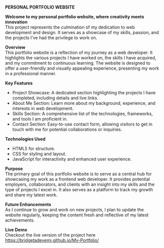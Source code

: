 **PERSONAL PORTFOLIO WEBSITE**

**Welcome to my personal portfolio website, where creativity meets innovation**   
This project represents the culmination of my dedication to web development and design. It serves as a showcase of my skills, passion, and the projects I've had the privilege to work on.

**Overview**       
This portfolio website is a reflection of my journey as a web developer. It highlights the various projects I have worked on, the skills I have acquired, and my commitment to continuous learning. The website is designed to offer a user-friendly and visually appealing experience, presenting my work in a professional manner.

**Key Features**
- Project Showcase: A dedicated section highlighting the projects I have completed, including details and live links.
- About Me Section: Learn more about my background, experience, and interests in web development.
- Skills Section: A comprehensive list of the technologies, frameworks, and tools I am proficient in.
- Contact Section: Easy-to-use contact form, allowing visitors to get in touch with me for potential collaborations or inquiries.
  
**Technologies Used**
- HTML5 for structure.
- CSS for styling and layout.
- JavaScript for interactivity and enhanced user experience.
  
**Purpose**    
The primary goal of this portfolio website is to serve as a central hub for showcasing my work as a frontend web developer. It provides potential employers, collaborators, and clients with an insight into my skills and the type of projects I excel in. It also serves as a platform to track my growth and share my latest work.

**Future Enhancements**     
As I continue to grow and work on new projects, I plan to update the website regularly, keeping the content fresh and reflective of my latest achievements.

**Live Demo**            
Checkout the live version of the project here  https://bridgetadeyemi.github.io/My-Portfolio/
